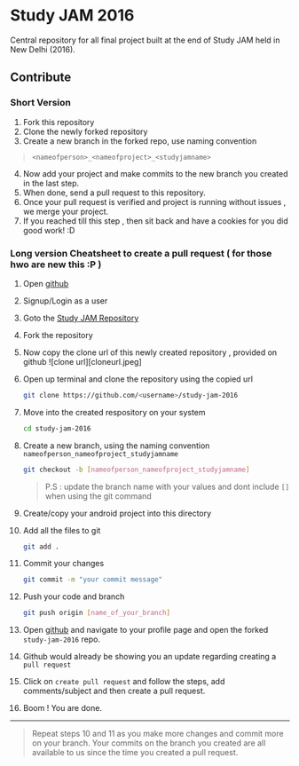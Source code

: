 # Study JAM 2016

Central repository for all final project built at the end of Study JAM held in New Delhi (2016).

## Contribute

### Short Version
1. Fork this repository
2. Clone the newly forked repository
3. Create a new branch in the forked repo, use naming convention 
> `<nameofperson>_<nameofproject>_<studyjamname>`

4. Now add your project and make commits to the new branch you created in the last step.
5. When done, send a pull request to this repository.
6. Once your pull request is verified and project is running without issues , we merge your project.
7. If you reached till this step , then sit back and have a cookies for you did good work!  :D


### Long version Cheatsheet to create a pull request ( for those hwo are new this :P )
1. Open [github](https://github.com)
2. Signup/Login as a user
3. Goto the [Study JAM Repository](https://github.com/GDGND/study-jam-2016)
4. Fork the repository
5. Now copy the clone url of this newly created repository , provided on github
	![clone url][cloneurl.jpeg]
6. Open up terminal and clone the repository using the copied url
	```bash
	git clone https://github.com/<username>/study-jam-2016
	```
	
7. Move into the created respository on your system
	```bash
	cd study-jam-2016 
	```

8. Create a new branch, using the naming convention  `nameofperson_nameofproject_studyjamname`
	```bash
	git checkout -b [nameofperson_nameofproject_studyjamname]
	```
	> P.S : update the branch name with your values and dont include `[]` when using the git command

9. Create/copy your android project into this directory
10. Add all the files to git
	```bash
	git add .
	```

11. Commit your changes
	```bash
	git commit -m "your commit message"
	```

12. Push your code and branch
	```bash
	git push origin [name_of_your_branch]
	```

13. Open [github](https://github.com) and navigate to your profile page and open the forked `study-jam-2016` repo.

14. Github would already be showing you an update regarding creating a `pull request`
15. Click on `create pull request` and follow the steps, add comments/subject and then create a pull request.

16. Boom ! You are done.

---

>Repeat steps 10 and 11 as you make more changes and commit more on your branch. Your commits on the branch you created are all available to us since the time you created a pull request.